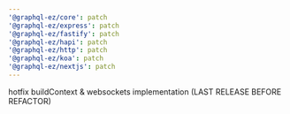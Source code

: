```yaml
---
'@graphql-ez/core': patch
'@graphql-ez/express': patch
'@graphql-ez/fastify': patch
'@graphql-ez/hapi': patch
'@graphql-ez/http': patch
'@graphql-ez/koa': patch
'@graphql-ez/nextjs': patch
---
```


hotfix buildContext & websockets implementation (LAST RELEASE BEFORE REFACTOR)
